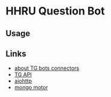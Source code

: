 # HHRU Question Bot

## Usage

## Links

- [about TG bots connectors](https://konstantinklepikov.github.io/myknowlegebase/notes/telegram-bots.html)
- [TG API](https://core.telegram.org/)
- [aiohttp](https://konstantinklepikov.github.io/myknowlegebase/notes/aiohttp.html)
- [mongo motor](https://konstantinklepikov.github.io/myknowlegebase/notes/mongomotor.html)
